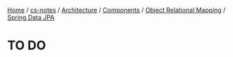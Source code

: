 [Home](https://mengxianbin.github.io) /
[cs-notes](https://mengxianbin.github.io/cs-notes/site) /
[Architecture](https://mengxianbin.github.io/cs-notes/site/Architecture) /
[Components](https://mengxianbin.github.io/cs-notes/site/Architecture/Components) /
[Object Relational Mapping](https://mengxianbin.github.io/cs-notes/site/Architecture/Components/Object%20Relational%20Mapping) /
[Spring Data JPA](https://mengxianbin.github.io/cs-notes/site/Architecture/Components/Object%20Relational%20Mapping/Spring%20Data%20JPA)

# TO DO
